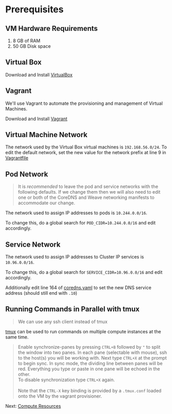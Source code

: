 # Prerequisites

## VM Hardware Requirements

1. 8 GB of RAM 
2. 50 GB Disk space

## Virtual Box

Download and Install [VirtualBox](https://www.virtualbox.org/wiki/Downloads) 

## Vagrant

We'll use Vagrant to automate the provisioning and management of Virtual Machines.

Download and Install [Vagrant](https://www.vagrantup.com/) 


## Virtual Machine Network

The network used by the Virtual Box virtual machines is `192.168.56.0/24`.
To edit the default network, set the new value for the network prefix at line 9 in [Vagrantfile](../vagrant/Vagrantfile)

## Pod Network

> It is *recommended* to leave the pod and service networks with the following defaults. If we change them then we will also need to edit one or both of the CoreDNS and Weave networking manifests to accommodate our change.

The network used to assign IP addresses to pods is `10.244.0.0/16`.

To change this, do a global search for `POD_CIDR=10.244.0.0/16` and edit accordingly.

## Service Network

The network used to assign IP addresses to Cluster IP services is `10.96.0.0/16`.

To change this, do a global search for `SERVICE_CIDR=10.96.0.0/16` and edit accordingly.

Additionally edit line 164 of [coredns.yaml](../deployments/coredns.yaml) to set the new DNS service address (should still end with `.10`)

## Running Commands in Parallel with tmux

> We can use any ssh client instead of tmux

[tmux](https://github.com/tmux/tmux/wiki) can be used to run commands on multiple compute instances at the same time. 

> Enable synchronize-panes by pressing `CTRL+B` followed by `"` to split the window into two panes. In each pane (selectable with mouse), ssh to the host(s) you will be working with. Next type `CTRL+X` at the prompt to begin sync. In sync mode, the dividing line between panes will be red. Everything you type or paste in one pane will be echoed in the other.<br>To disable synchronization type `CTRL+X` again.</br></br>Note that the `CTRL-X` key binding is provided by a `.tmux.conf` loaded onto the VM by the vagrant provisioner.

Next: [Compute Resources](02-compute-resources.md)
